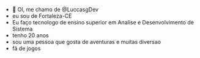 - 👋 OI, me chamo de @LuccasgDev
- eu sou de Fortaleza-CE
- Eu faço tecnologo de ensino superior em Analise e Desenvolvimento de Sistema
- tenho 20 anos
- sou uma pessoa que gosta de aventuras e muitas diversao
- fã de jogos

<!---
LuccasgDev/LuccasgDev is a ✨ special ✨ repository because its `README.md` (this file) appears on your GitHub profile.
You can click the Preview link to take a look at your changes.
--->
